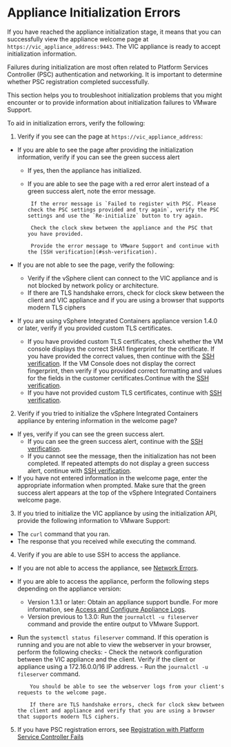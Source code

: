 # Appliance Initialization Errors #
 
If you have reached the appliance initialization stage, it means that you can successfully view the appliance welcome page at `https://vic_appliance_address:9443`. The VIC appliance is ready to accept initialization information.

Failures during initialization are most often related to Platform Services Controller (PSC) authentication and networking. It is important to determine whether PSC registration completed successfully.

This section helps you to troubleshoot initialization problems that you might encounter or to provide information about initialization failures to VMware Support.

To aid in initialization errors, verify the following:

1.  Verify if you see can the page at `https://vic_appliance_address`:
 -  If you are able to see the page after providing the initialization information, verify if you can see the green success alert
	 - If yes, then the appliance has initialized.
	 - If you are able to see the page with a red error alert instead of a green success alert, note the error message.
     
			If the error message is `Failed to register with PSC. Please check the PSC settings provided and try again`, verify the PSC settings and use the `Re-initialize` button to try again.

			Check the clock skew between the appliance and the PSC that you have provided.

			Provide the error message to VMware Support and continue with the [SSH verification](#ssh-verification).
 
 - If you are not able to see the page, verify the following:
	 - Verify if the vSphere client can connect to the VIC appliance and is not blocked by network policy or architecture.
	 - If there are TLS handshake errors, check for clock skew between the client and VIC appliance and if you are using a browser that supports modern TLS ciphers

 -  If you are using vSphere Integrated Containers appliance version 1.4.0 or later, verify if you provided custom TLS certificates.
	 -  If you have provided custom TLS certificates, check whether the VM console displays the correct SHA1 fingerprint for the certificate. If you have provided the correct values, then continue with the [SSH verification](#ssh-verification).
	 If the VM Console does not display the correct fingerprint, then verify if you provided correct formatting and values for the fields in the customer certificates.Continue with the [SSH verification](#ssh-verification). 
	 -  If you have not provided custom TLS certificates, continue with [SSH verification](#ssh-verification).


2. Verify if you tried to initialize the vSphere Integrated Containers appliance by entering information in the welcome page?

 - If yes, verify if you can see the green success alert.
	 - If you can see the green success alert, continue with the [SSH verification](#ssh-verification).
	 - If you cannot see the message, then the initialization has not been completed. If repeated attempts do not display a green success alert, continue with [SSH verification](#ssh-verification).
  - If you have not entered information in the welcome page, enter the appropriate information when prompted. Make sure that the green success alert appears at the top of the vSphere Integrated Containers welcome page. 


3. If you tried to initialize the VIC appliance by using the initialization API, provide the following information to VMware Support:

  - The `curl` command that you ran.
  - The response that you received while executing the command.


4. <a id="ssh-verification"></a> Verify if you are able to use SSH to access the appliance.

  - If you are not able to access the appliance, see [Network Errors](ts_appliance_boot_errors.md#networkerrors).
  - If you are able to access the appliance, perform the following steps depending on the appliance version:
     - Version 1.3.1 or later: Obtain an appliance support bundle. For more information, see [Access and Configure Appliance Logs](appliance_logs.md).
     - Version previous to 1.3.0: Run the `journalctl -u fileserver` command and provide the entire output to VMware Support.
  - Run the `systemctl status fileserver` command. If this operation is running and you are not able to view the webserver in your browser, perform the following checks:
	  	- Check the network configuration between the VIC appliance and the client. Verify if the client or appliance using a 172.16.0.0/16 IP address. 
 	 	- Run the `journalctl -u fileserver` command. 
 	 	
			You should be able to see the webserver logs from your client's requests to the welcome page.

			If there are TLS handshake errors, check for clock skew between the client and appliance and verify that you are using a browser that supports modern TLS ciphers.


5. If you have PSC registration errors, see [Registration with Platform Service Controller Fails](ts_psc_registration_error.md)